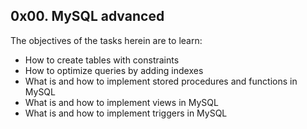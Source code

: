 ## 0x00. MySQL advanced
The objectives of the tasks herein are to learn:
- How to create tables with constraints
- How to optimize queries by adding indexes
- What is and how to implement stored procedures and functions in MySQL
- What is and how to implement views in MySQL
- What is and how to implement triggers in MySQL
